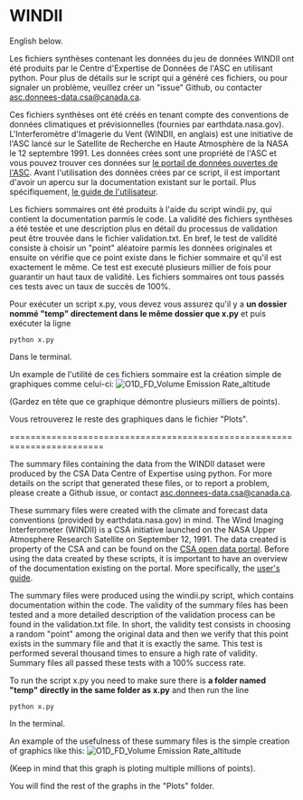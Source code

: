 # WINDII

English below.

Les fichiers synthèses contenant les données du jeu de données WINDII ont été produits
par le Centre d'Expertise de Données de l'ASC en utilisant python. Pour plus de détails sur le script qui a
généré ces fichiers, ou pour signaler un problème, veuillez créer un "issue" Github, ou contacter asc.donnees-data.csa@canada.ca.

Ces fichiers synthèses ont été créés en tenant compte des conventions de données climatiques et prévisionnelles (fournies par earthdata.nasa.gov).
L'Interferomètre d'Imagerie du Vent (WINDII, en anglais) est une initiative de l'ASC lancé sur le Satellite de Recherche en Haute Atmosphère de la NASA
le 12 septembre 1991. Les données crées sont une propriété de l'ASC et vous pouvez trouver ces données sur [le portail de données ouvertes de l'ASC](https://data.asc-csa.gc.ca/fr/dataset/4501efc8-9fe0-4a52-9a60-f2657a969c0b).
Avant l'utilisation des données crées par ce script, il est important d'avoir un apercu sur la documentation existant sur le portail. Plus spécifiquement, [le
guide de l'utilisateur](https://donnees-data.asc-csa.gc.ca/users/OpenData_DonneesOuvertes/pub/WINDII-data-archive/Supporting-Documents/Digitized-Documents/WINDII-SDPPS-USERs-GUIDE-PDFA.pdf).

Les fichiers sommaires ont été produits à l'aide du script windii.py, qui contient la documentation parmis le code.
La validité des fichiers synthèses a été testée et une description plus en détail du processus de validation peut être trouvée
dans le fichier validation.txt. En bref, le test de validité consiste à choisir un "point" aléatoire parmis les données originales et ensuite on vérifie
que ce point existe dans le fichier sommaire et qu'il est exactement le même. Ce test est executé plusieurs millier de fois pour guarantir un haut taux de validité.
Les fichiers sommaires ont tous passés ces tests avec un taux de succès de 100%.

Pour exécuter un script x.py, vous devez vous assurez qu'il y a **un dossier nommé "temp" directement dans le même dossier que x.py** et puis exécuter la ligne

`python x.py`

Dans le terminal.

Un example de l'utilité de ces fichiers sommaire est la création simple de graphiques comme celui-ci:
![O1D_FD_Volume Emission Rate_altitude ](https://user-images.githubusercontent.com/56747050/130168857-6e294c07-1f18-4e49-8137-cfc2a49c275d.png)

(Gardez en tête que ce graphique démontre plusieurs milliers de points).

Vous retrouverez le reste des graphiques dans le fichier "Plots".

========================================================================

The summary files containing the data from the WINDII dataset were produced by the CSA Data Centre of Expertise using python. For more details on the script that generated these files, or to report a problem, please create a Github issue, or contact asc.donnees-data.csa@canada.ca.

These summary files were created with the climate and forecast data conventions (provided by earthdata.nasa.gov) in mind. The Wind Imaging Interferometer (WINDII) is a CSA initiative launched on the NASA Upper Atmosphere Research Satellite on September 12, 1991. The data created is property of the CSA and can be found on the [CSA open data portal](https://data.asc-csa.gc.ca/fr/dataset/4501efc8-9fe0-4a52-9a60-f2657a969c0b). Before using the data created by these scripts, it is important to have an overview of the documentation existing on the portal. More specifically, the [user's guide](https://donnees-data.asc-csa.gc.ca/users/OpenData_DonneesOuvertes/pub/WINDII-data-archive/Supporting-Documents/Digitized-Documents/WINDII-SDPPS-USERs-GUIDE-PDFA.pdf).

The summary files were produced using the windii.py script, which contains documentation within the code. The validity of the summary files has been tested and a more detailed description of the validation process can be found in the validation.txt file. In short, the validity test consists in choosing a random "point" among the original data and then we verify that this point exists in the summary file and that it is exactly the same. This test is performed several thousand times to ensure a high rate of validity.
Summary files all passed these tests with a 100% success rate.

To run the script x.py you need to make sure there is **a folder named "temp" directly in the same folder as x.py** and then run the line

`python x.py`

In the terminal.

An example of the usefulness of these summary files is the simple creation of graphics like this:
![O1D_FD_Volume Emission Rate_altitude ](https://user-images.githubusercontent.com/56747050/130168857-6e294c07-1f18-4e49-8137-cfc2a49c275d.png)

(Keep in mind that this graph is ploting multiple millions of points).

You will find the rest of the graphs in the "Plots" folder.
